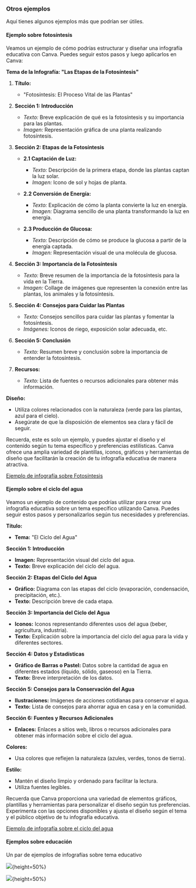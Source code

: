 ### Otros ejemplos

Aquí tienes algunos ejemplos más que podrían ser útiles.

#### Ejemplo sobre fotosíntesis

Veamos un ejemplo de cómo podrías estructurar y diseñar una infografía educativa con Canva. Puedes seguir estos pasos y luego aplicarlos en Canva:

**Tema de la Infografía: "Las Etapas de la Fotosíntesis"**

1. **Título:**
   - "Fotosíntesis: El Proceso Vital de las Plantas"

2. **Sección 1: Introducción**
   - *Texto:* Breve explicación de qué es la fotosíntesis y su importancia para las plantas.
   - *Imagen:* Representación gráfica de una planta realizando fotosíntesis.

3. **Sección 2: Etapas de la Fotosíntesis**
   - **2.1 Captación de Luz:**
      - *Texto:* Descripción de la primera etapa, donde las plantas captan la luz solar.
      - *Imagen:* Icono de sol y hojas de planta.

   - **2.2 Conversión de Energía:**
      - *Texto:* Explicación de cómo la planta convierte la luz en energía.
      - *Imagen:* Diagrama sencillo de una planta transformando la luz en energía.

   - **2.3 Producción de Glucosa:**
      - *Texto:* Descripción de cómo se produce la glucosa a partir de la energía captada.
      - *Imagen:* Representación visual de una molécula de glucosa.

4. **Sección 3: Importancia de la Fotosíntesis**
   - *Texto:* Breve resumen de la importancia de la fotosíntesis para la vida en la Tierra.
   - *Imagen:* Collage de imágenes que representen la conexión entre las plantas, los animales y la fotosíntesis.

5. **Sección 4: Consejos para Cuidar las Plantas**
   - *Texto:* Consejos sencillos para cuidar las plantas y fomentar la fotosíntesis.
   - *Imágenes:* Iconos de riego, exposición solar adecuada, etc.

6. **Sección 5: Conclusión**
   - *Texto:* Resumen breve y conclusión sobre la importancia de entender la fotosíntesis.

7. **Recursos:**
   - *Texto:* Lista de fuentes o recursos adicionales para obtener más información.

**Diseño:**
   - Utiliza colores relacionados con la naturaleza (verde para las plantas, azul para el cielo).
   - Asegúrate de que la disposición de elementos sea clara y fácil de seguir.

Recuerda, este es solo un ejemplo, y puedes ajustar el diseño y el contenido según tu tema específico y preferencias estilísticas. Canva ofrece una amplia variedad de plantillas, iconos, gráficos y herramientas de diseño que facilitarán la creación de tu infografía educativa de manera atractiva.

[Ejemplo de infografía sobre Fotosíntesis](https://www.canva.com/templates/EAFq__zCRrY-green-illustrative-photosynthesis-infographic/)

#### Ejemplo sobre el ciclo del agua

Veamos un ejemplo de contenido que podrías utilizar para crear una infografía educativa sobre un tema específico utilizando Canva. Puedes seguir estos pasos y personalizarlos según tus necesidades y preferencias.

**Título:**
- **Tema:** "El Ciclo del Agua"

**Sección 1: Introducción**
- **Imagen:** Representación visual del ciclo del agua.
- **Texto:** Breve explicación del ciclo del agua.

**Sección 2: Etapas del Ciclo del Agua**
- **Gráfico:** Diagrama con las etapas del ciclo (evaporación, condensación, precipitación, etc.).
- **Texto:** Descripción breve de cada etapa.

**Sección 3: Importancia del Ciclo del Agua**
- **Iconos:** Iconos representando diferentes usos del agua (beber, agricultura, industria).
- **Texto:** Explicación sobre la importancia del ciclo del agua para la vida y diferentes sectores.

**Sección 4: Datos y Estadísticas**
- **Gráfico de Barras o Pastel:** Datos sobre la cantidad de agua en diferentes estados (líquido, sólido, gaseoso) en la Tierra.
- **Texto:** Breve interpretación de los datos.

**Sección 5: Consejos para la Conservación del Agua**
- **Ilustraciones:** Imágenes de acciones cotidianas para conservar el agua.
- **Texto:** Lista de consejos para ahorrar agua en casa y en la comunidad.

**Sección 6: Fuentes y Recursos Adicionales**
- **Enlaces:** Enlaces a sitios web, libros o recursos adicionales para obtener más información sobre el ciclo del agua.

**Colores:**
- Usa colores que reflejen la naturaleza (azules, verdes, tonos de tierra).

**Estilo:**
- Mantén el diseño limpio y ordenado para facilitar la lectura.
- Utiliza fuentes legibles.

Recuerda que Canva proporciona una variedad de elementos gráficos, plantillas y herramientas para personalizar el diseño según tus preferencias. Experimenta con las opciones disponibles y ajusta el diseño según el tema y el público objetivo de tu infografía educativa.

[Ejemplo de infografía sobre el ciclo del agua](https://www.canva.com/templates/EAFqdX3ssMU-water-cycle-education-infographic-in-green-yellow-flat-cartoon-style/)

#### Ejemplos sobre educación

Un par de ejemplos de infografías sobre tema educativo

![](https://github.com/javacasm/Iniciacion-Herramientas-Digitales-Aula/blob/main/images/infografia_rosa1.jpeg?raw=true){height=50%}

![](https://github.com/javacasm/Iniciacion-Herramientas-Digitales-Aula/blob/main/images/infografia_rosa2.jpeg?raw=true){height=50%}
